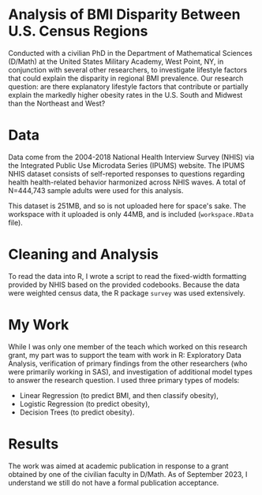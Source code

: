 # Analysis of BMI Disparity Between U.S. Census Regions

Conducted with a civilian PhD in the Department of Mathematical Sciences (D/Math) at the United States Military Academy, West Point, NY, in conjunction with several other researchers, to investigate lifestyle factors that could explain the disparity in  regional BMI prevalence. Our research question: are there explanatory lifestyle factors that contribute or partially explain the markedly higher obesity rates in the U.S. South and Midwest than the Northeast and West? 

# Data
Data come from the 2004-2018 National Health Interview Survey (NHIS) via the Integrated Public Use Microdata Series (IPUMS) website. The IPUMS NHIS dataset consists of self-reported responses to questions regarding health health-related behavior harmonized across NHIS waves.  A total of N=444,743 sample adults  were used for this analysis.

This dataset is 251MB, and so is not uploaded here for space's sake. The workspace with it uploaded is only 44MB, and is included (`workspace.RData` file). 

# Cleaning and Analysis
To read the data into R, I wrote a script to read the fixed-width formatting provided by NHIS based on the provided codebooks. Because the data were weighted census data, the R package `survey` was used extensively. 

# My Work
While I was only one member of the teach which worked on this research grant, my part was to support the team with work in R: Exploratory Data Analysis, verification of primary findings from the other researchers (who were primarily working in SAS), and investigation of additional model types to answer the research question. I used three primary types of models:
- Linear Regression (to predict BMI, and then classify obesity),
- Logistic Regression (to predict obesity),
- Decision Trees (to predict obesity).

# Results
The work was aimed at academic publication in response to a grant obtained by one of the civilian faculty in D/Math. As of September 2023, I understand we still do not have a formal publication acceptance. 
